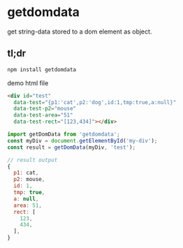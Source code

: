 # getdomdata
get string-data stored to a dom element as object.

## tl;dr
```Bash
npm install getdomdata
```
demo html file
```html
<div id="test"
  data-test="{p1:'cat',p2:'dog',id:1,tmp:true,a:null}"
  data-test-p2="mouse"
  data-test-area="51"
  data-test-rect="[123,434]"></div>
```

```js
import getDomData from 'getdomdata';
const myDiv = document.getElementById('my-div');
const result = getDomData(myDiv, 'test');
```

```js
// result output
{
  p1: cat,
  p2: mouse,
  id: 1,
  tmp: true,
  a: null,
  area: 51,
  rect: [
    123,
    434,
  ],
}
```
